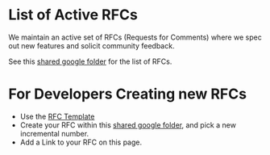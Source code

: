 # List of Active RFCs

We maintain an active set of RFCs (Requests for Comments) where we spec out new features and solicit community feedback.

See this [shared google folder](https://drive.google.com/drive/folders/0B6z8AlO4d-qMT0Zpd0J4cW5LbHc) for the list of RFCs.


# For Developers Creating new RFCs

* Use the [RFC Template](https://docs.google.com/document/d/1nXi_to7U7qDR41hmrVtIPZBrRS1z4WI4OiT79s6Pc4I/edit)
* Create your RFC within this [shared google folder](https://drive.google.com/drive/folders/0B6z8AlO4d-qMT0Zpd0J4cW5LbHc), and pick a new incremental number.
* Add a Link to your RFC on this page.

